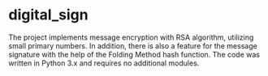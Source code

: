 # digital_sign

The project implements message encryption with RSA algorithm, utilizing small primary numbers.
In addition, there is also a feature for the message signature with the help of the Folding Method hash function.
The code was written in Python 3.x and requires no additional modules.